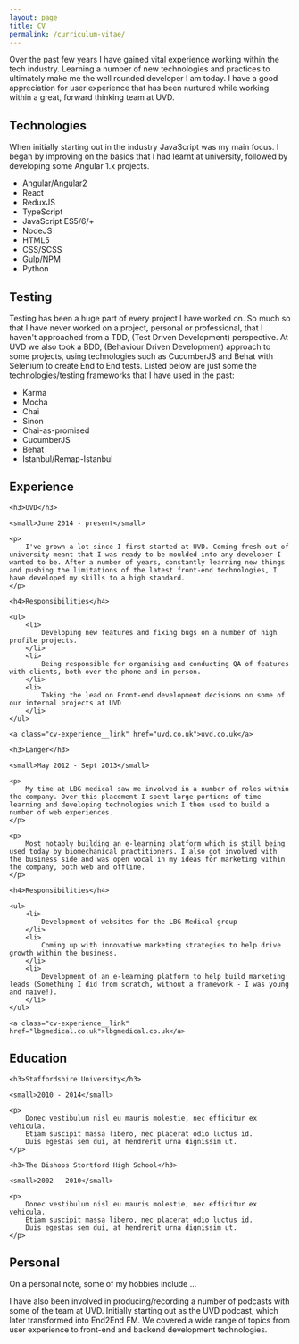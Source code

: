 ```yaml
---
layout: page
title: CV
permalink: /curriculum-vitae/
---
```


Over the past few years I have gained vital experience working within the tech industry. Learning a number of new technologies and practices to ultimately make me the well rounded developer I am today. I have a good appreciation for user experience that has been nurtured while working within a great, forward thinking team at UVD.

## Technologies

When initially starting out in the industry JavaScript was my main focus. I began by improving on the basics that I had learnt at university, followed by developing some Angular 1.x projects.

- Angular/Angular2
- React
- ReduxJS
- TypeScript
- JavaScript ES5/6/+
- NodeJS
- HTML5
- CSS/SCSS
- Gulp/NPM
- Python

## Testing

Testing has been a huge part of every project I have worked on. So much so that I have never worked on a project, personal or professional, that I haven't approached from a TDD, (Test Driven Development) perspective. At UVD we also took a BDD, (Behaviour Driven Development) approach to some projects, using technologies such as CucumberJS and Behat with Selenium to create End to End tests. Listed below are just some the technologies/testing frameworks that I have used in the past:

- Karma
- Mocha
- Chai
- Sinon
- Chai-as-promised
- CucumberJS
- Behat
- Istanbul/Remap-Istanbul

## Experience


<div class="cv-experience cv-experience--uvd">

    <h3>UVD</h3>

    <small>June 2014 - present</small>

    <p>
        I've grown a lot since I first started at UVD. Coming fresh out of university meant that I was ready to be moulded into any developer I wanted to be. After a number of years, constantly learning new things and pushing the limitations of the latest front-end technologies, I have developed my skills to a high standard.
    </p>

    <h4>Responsibilities</h4>

    <ul>
        <li>
            Developing new features and fixing bugs on a number of high profile projects.
        </li>
        <li>
            Being responsible for organising and conducting QA of features with clients, both over the phone and in person.
        </li>
        <li>
            Taking the lead on Front-end development decisions on some of our internal projects at UVD
        </li>
    </ul>

    <a class="cv-experience__link" href="uvd.co.uk">uvd.co.uk</a>

</div>
<div class="cv-experience cv-experience--langer">

    <h3>Langer</h3>

    <small>May 2012 - Sept 2013</small>

    <p>
        My time at LBG medical saw me involved in a number of roles within the company. Over this placement I spent large portions of time learning and developing technologies which I then used to build a number of web experiences.
    </p>

    <p>
        Most notably building an e-learning platform which is still being used today by biomechanical practitioners. I also got involved with the business side and was open vocal in my ideas for marketing within the company, both web and offline.
    </p>

    <h4>Responsibilities</h4>

    <ul>
        <li>
            Development of websites for the LBG Medical group
        </li>
        <li>
            Coming up with innovative marketing strategies to help drive growth within the business.
        </li>
        <li>
            Development of an e-learning platform to help build marketing leads (Something I did from scratch, without a framework - I was young and naive!).
        </li>
    </ul>

    <a class="cv-experience__link" href="lbgmedical.co.uk">lbgmedical.co.uk</a>

</div>
<h2>Education</h2>

<div class="cv-education cv-education--staffs">

    <h3>Staffordshire University</h3>

    <small>2010 - 2014</small>

    <p>
        Donec vestibulum nisl eu mauris molestie, nec efficitur ex vehicula.
        Etiam suscipit massa libero, nec placerat odio luctus id.
        Duis egestas sem dui, at hendrerit urna dignissim ut.
    </p>

</div>
<div class="cv-education cv-education--tbshs">

    <h3>The Bishops Stortford High School</h3>

    <small>2002 - 2010</small>

    <p>
        Donec vestibulum nisl eu mauris molestie, nec efficitur ex vehicula.
        Etiam suscipit massa libero, nec placerat odio luctus id.
        Duis egestas sem dui, at hendrerit urna dignissim ut.
    </p>

</div>

## Personal

On a personal note, some of my hobbies include ...

I have also been involved in producing/recording a number of podcasts with some of the team at UVD. Initially starting out as the UVD podcast, which later transformed into End2End FM. We covered a wide range of topics from user experience to front-end and backend development technologies.

